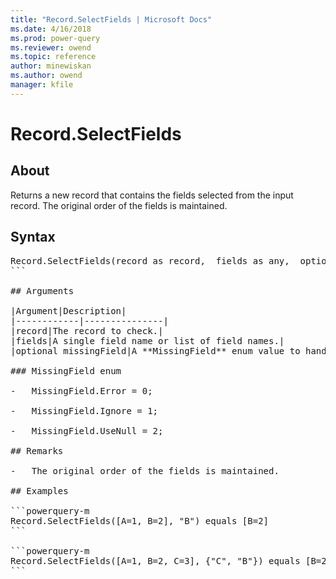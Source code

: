 ```yaml
---
title: "Record.SelectFields | Microsoft Docs"
ms.date: 4/16/2018
ms.prod: power-query
ms.reviewer: owend
ms.topic: reference
author: minewiskan
ms.author: owend
manager: kfile
---
```

# Record.SelectFields

  
## About  
Returns a new record that contains the fields selected from the input record. The original order of the fields is maintained.  
  
## Syntax

<pre>
Record.SelectFields(record as record,  fields as any,  optional missingField as nullable number) as record  
```  
  
## Arguments  
  
|Argument|Description|  
|------------|---------------|  
|record|The record to check.|  
|fields|A single field name or list of field names.|  
|optional missingField|A **MissingField** enum value to handle missing fields. The default value is MissingField.Error.|  
  
### MissingField enum  
  
-   MissingField.Error = 0;  
  
-   MissingField.Ignore = 1;  
  
-   MissingField.UseNull = 2;  
  
## Remarks  
  
-   The original order of the fields is maintained.  
  
## Examples  
  
```powerquery-m
Record.SelectFields([A=1, B=2], "B") equals [B=2]  
```  
  
```powerquery-m
Record.SelectFields([A=1, B=2, C=3], {"C", "B"}) equals [B=2, C=3]  
```  
